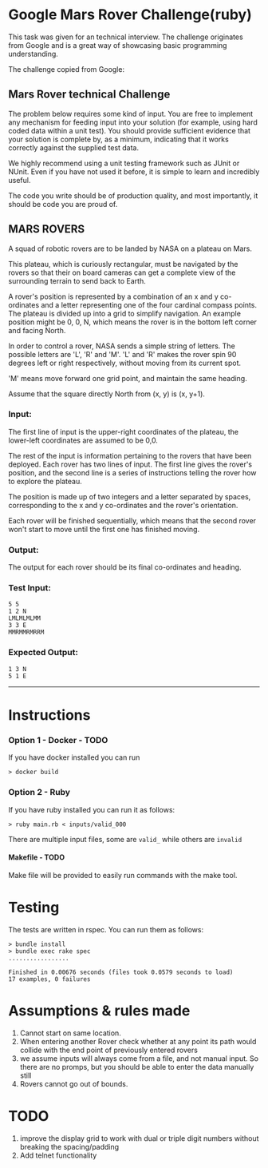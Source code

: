 # Google Mars Rover Challenge(ruby)

This task was given for an technical interview. The challenge originates from Google and is a great way of showcasing basic programming understanding.

The challenge copied from Google:

## Mars Rover technical Challenge

The problem below requires some kind of input. You are free to implement any mechanism for feeding input into your solution (for example, using hard coded data within a unit test). You should provide sufficient evidence that your solution is complete by, as a minimum, indicating that it works correctly against the supplied test data.

We highly recommend using a unit testing framework such as JUnit or NUnit. Even if you have not used it before, it is simple to learn and incredibly useful.

The code you write should be of production quality, and most importantly, it should be code you are proud of.

## MARS ROVERS

A squad of robotic rovers are to be landed by NASA on a plateau on Mars.

This plateau, which is curiously rectangular, must be navigated by the rovers so that their on board cameras can get a complete view of the surrounding terrain to send back to Earth.

A rover's position is represented by a combination of an x and y co-ordinates and a letter representing one of the four cardinal compass points. The plateau is divided up into a grid to simplify navigation. An example position might be 0, 0, N, which means the rover is in the bottom left corner and facing North.

In order to control a rover, NASA sends a simple string of letters. The possible letters are 'L', 'R' and 'M'. 'L' and 'R' makes the rover spin 90 degrees left or right respectively, without moving from its current spot.

'M' means move forward one grid point, and maintain the same heading.

Assume that the square directly North from (x, y) is (x, y+1).

### Input:

The first line of input is the upper-right coordinates of the plateau, the lower-left coordinates are assumed to be 0,0.

The rest of the input is information pertaining to the rovers that have been deployed. Each rover has two lines of input. The first line gives the rover's position, and the second line is a series of instructions telling the rover how to explore the plateau.

The position is made up of two integers and a letter separated by spaces, corresponding to the x and y co-ordinates and the rover's orientation.

Each rover will be finished sequentially, which means that the second rover won't start to move until the first one has finished moving.

### Output:

The output for each rover should be its final co-ordinates and heading.

### Test Input:

```
5 5
1 2 N
LMLMLMLMM
3 3 E
MMRMMRMRRM
```

### Expected Output:

```
1 3 N
5 1 E
```

---
# Instructions

### Option 1 - Docker - TODO

If you have docker installed you can run

```
> docker build
```

### Option 2 - Ruby

If you have ruby installed you can run it as follows:

```
> ruby main.rb < inputs/valid_000
```

There are multiple input files, some are `valid_` while others are `invalid`

#### Makefile - TODO

Make file will be provided to easily run commands with the make tool.

# Testing

The tests are written in rspec. You can run them as follows:

```
> bundle install
> bundle exec rake spec
.................

Finished in 0.00676 seconds (files took 0.0579 seconds to load)
17 examples, 0 failures
```

# Assumptions & rules made

1. Cannot start on same location.
2. When entering another Rover check whether at any point its path would collide with the end point of previously entered rovers
3. we assume inputs will always come from a file, and not manual input. So there are no promps, but you should be able to enter the data manually still
4. Rovers cannot go out of bounds.

# TODO

1. improve the display grid to work with dual or triple digit numbers without breaking the spacing/padding
2. Add telnet functionality